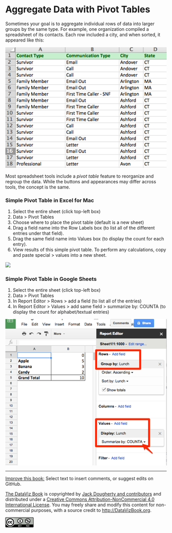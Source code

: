 # Aggregate Data with Pivot Tables

Sometimes your goal is to aggregate individual rows of data into larger groups by the same type. For example, one organization compiled a spreadsheet of its contacts. Each row included a city, and when sorted, it appeared like this:

![](PivotTablesPrep.png)

Most spreadsheet tools include a *pivot table* feature to reorganize and regroup the data. While the buttons and appearances may differ across tools, the concept is the same.

### Simple Pivot Table in Excel for Mac
1. Select the entire sheet (click top-left box)
2. Data > Pivot Tables
3. Choose where to place the pivot table (default is a new sheet)
3. Drag a field name into the Row Labels box (to list all of the different entries under that field).
4. Drag the same field name into Values box (to display the count for each entry).
5. View results of this simple pivot table. To perform any calculations, copy and paste special > values into a new sheet.

![](SpreadsheetPivotTables640w.gif)

### Simple Pivot Table in Google Sheets
1. Select the entire sheet (click top-left box)
2. Data > Pivot Tables
3. In Report Editor > Rows > add a field (to list all of the entries)
4. In Report Editor > Values > add same field > summarize by: COUNTA (to display the count for alphabet/textual entries)

![](GoogleSheet-pivot-simple.png)



---



[Improve this book:](../../gitbook/improve.md) Select text to insert comments, or suggest edits on GitHub.

[The DataViz Book](http://datavizbook.org)
is copyrighted by [Jack Dougherty and contributors](../../introduction/who.md)
and distributed under a [Creative Commons Attribution-NonCommercial 4.0 International License](http://creativecommons.org/licenses/by-nc/4.0). You may freely share and modify this content for non-commercial purposes, with a source credit to http://DataVizBook.org.

![Creative Commons by-nc image](../../cc-by-nc.png)
